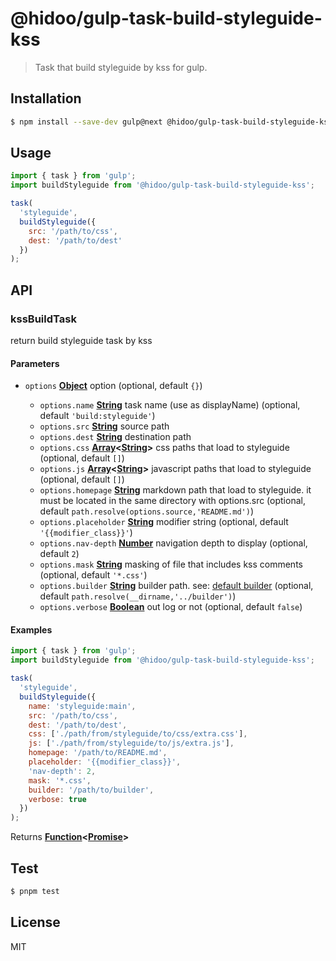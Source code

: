 # @hidoo/gulp-task-build-styleguide-kss

> Task that build styleguide by kss for gulp.

## Installation

```sh
$ npm install --save-dev gulp@next @hidoo/gulp-task-build-styleguide-kss
```

## Usage

```js
import { task } from 'gulp';
import buildStyleguide from '@hidoo/gulp-task-build-styleguide-kss';

task(
  'styleguide',
  buildStyleguide({
    src: '/path/to/css',
    dest: '/path/to/dest'
  })
);
```

## API

<!-- Generated by documentation.js. Update this documentation by updating the source code. -->

### kssBuildTask

return build styleguide task by kss

#### Parameters

- `options` **[Object](https://developer.mozilla.org/docs/Web/JavaScript/Reference/Global_Objects/Object)** option (optional, default `{}`)

  - `options.name` **[String](https://developer.mozilla.org/docs/Web/JavaScript/Reference/Global_Objects/String)** task name (use as displayName) (optional, default `'build:styleguide'`)
  - `options.src` **[String](https://developer.mozilla.org/docs/Web/JavaScript/Reference/Global_Objects/String)** source path
  - `options.dest` **[String](https://developer.mozilla.org/docs/Web/JavaScript/Reference/Global_Objects/String)** destination path
  - `options.css` **[Array](https://developer.mozilla.org/docs/Web/JavaScript/Reference/Global_Objects/Array)<[String](https://developer.mozilla.org/docs/Web/JavaScript/Reference/Global_Objects/String)>** css paths that load to styleguide (optional, default `[]`)
  - `options.js` **[Array](https://developer.mozilla.org/docs/Web/JavaScript/Reference/Global_Objects/Array)<[String](https://developer.mozilla.org/docs/Web/JavaScript/Reference/Global_Objects/String)>** javascript paths that load to styleguide (optional, default `[]`)
  - `options.homepage` **[String](https://developer.mozilla.org/docs/Web/JavaScript/Reference/Global_Objects/String)** markdown path that load to styleguide.
    it must be located in the same directory with options.src (optional, default `path.resolve(options.source,'README.md')`)
  - `options.placeholder` **[String](https://developer.mozilla.org/docs/Web/JavaScript/Reference/Global_Objects/String)** modifier string (optional, default `'{{modifier_class}}'`)
  - `options.nav-depth` **[Number](https://developer.mozilla.org/docs/Web/JavaScript/Reference/Global_Objects/Number)** navigation depth to display (optional, default `2`)
  - `options.mask` **[String](https://developer.mozilla.org/docs/Web/JavaScript/Reference/Global_Objects/String)** masking of file that includes kss comments (optional, default `'*.css'`)
  - `options.builder` **[String](https://developer.mozilla.org/docs/Web/JavaScript/Reference/Global_Objects/String)** builder path.
    see: [default builder](./builder) (optional, default `path.resolve(__dirname,'../builder')`)
  - `options.verbose` **[Boolean](https://developer.mozilla.org/docs/Web/JavaScript/Reference/Global_Objects/Boolean)** out log or not (optional, default `false`)

#### Examples

```javascript
import { task } from 'gulp';
import buildStyleguide from '@hidoo/gulp-task-build-styleguide-kss';

task(
  'styleguide',
  buildStyleguide({
    name: 'styleguide:main',
    src: '/path/to/css',
    dest: '/path/to/dest',
    css: ['./path/from/styleguide/to/css/extra.css'],
    js: ['./path/from/styleguide/to/js/extra.js'],
    homepage: '/path/to/README.md',
    placeholder: '{{modifier_class}}',
    'nav-depth': 2,
    mask: '*.css',
    builder: '/path/to/builder',
    verbose: true
  })
);
```

Returns **[Function](https://developer.mozilla.org/docs/Web/JavaScript/Reference/Statements/function)<[Promise](https://developer.mozilla.org/docs/Web/JavaScript/Reference/Global_Objects/Promise)>**

## Test

```sh
$ pnpm test
```

## License

MIT
